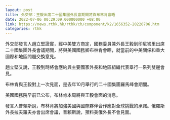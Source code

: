 ```yaml
---
layout: post
title: 外交部：王毅出席二十國集團外長會期間將與布林肯會晤
date: 2022-07-06 00:29:09.000000000 +08:00
link: https://news.rthk.hk/rthk/ch/component/k2/1656352-20220706.htm
categories: rthk
---
```


外交部發言人趙立堅證實，經中美雙方商定，國務委員兼外長王毅到印尼峇里出席二十國集團外長會議期間，將與美國國務卿布林肯會晤，就當前的中美關係和重大國際和地區問題交換意見。

趙立堅又說，王毅到時將會應約與主要國家外長和地區組織代表舉行一系列雙邊會見。

布林肯與王毅對上一次見面，是去年10月舉行的二十國集團羅馬峰會期間。

美國國務院早前已公布，布林肯本周將與王毅會面的消息。

發言人普賴斯說，布林肯將加強美國與國際夥伴合作應對全球挑戰的承諾。俄羅斯外長拉夫羅夫亦會出席會議，普賴斯說，預料美俄外長不會見面。
